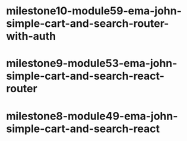 # milestone10-module59-ema-john-simple-cart-and-search-router-with-auth

# milestone9-module53-ema-john-simple-cart-and-search-react-router

# milestone8-module49-ema-john-simple-cart-and-search-react
